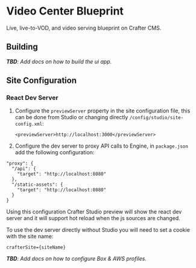 # Video Center Blueprint

Live, live-to-VOD, and video serving blueprint on Crafter CMS.

## Building

*__TBD__: Add docs on how to build the ui app.*

## Site Configuration

### React Dev Server

1. Configure the `previewServer` property in the site configuration file, this can be done
   from Studio or changing directly `/config/studio/site-config.xml`:
   ```
   <previewServer>http://localhost:3000</previewServer>
   ```

2. Configure the dev server to proxy API calls to Engine, in `package.json` add the following configuration:
  ```
  "proxy": {
    "/api": {
      "target": "http://localhost:8080"
    },
    "/static-assets": {
      "target": "http://localhost:8080"
    }
  }
  ```

Using this configuration Crafter Studio preview will show the react dev server and it will support
hot reload when the js sources are changed.

To use the dev server directly without Studio you will need to set a cookie with the site name:

```
crafterSite={siteName}
```


*__TBD__: Add docs on how to configure Box & AWS profiles.*
